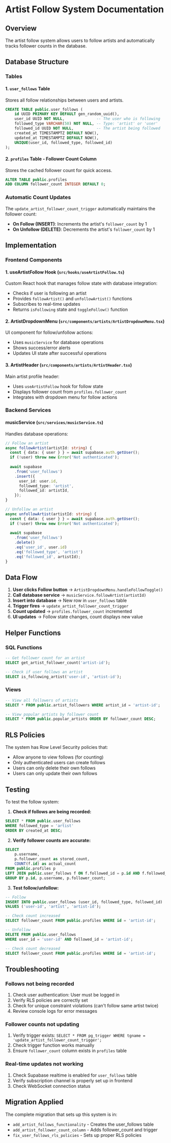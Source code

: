 # Artist Follow System Documentation

## Overview
The artist follow system allows users to follow artists and automatically tracks follower counts in the database.

## Database Structure

### Tables

#### 1. `user_follows` Table
Stores all follow relationships between users and artists.

```sql
CREATE TABLE public.user_follows (
    id UUID PRIMARY KEY DEFAULT gen_random_uuid(),
    user_id UUID NOT NULL,              -- The user who is following
    followed_type VARCHAR(50) NOT NULL, -- Type: 'artist' or 'user'
    followed_id UUID NOT NULL,          -- The artist being followed
    created_at TIMESTAMPTZ DEFAULT NOW(),
    updated_at TIMESTAMPTZ DEFAULT NOW(),
    UNIQUE(user_id, followed_type, followed_id)
);
```

#### 2. `profiles` Table - Follower Count Column
Stores the cached follower count for quick access.

```sql
ALTER TABLE public.profiles 
ADD COLUMN follower_count INTEGER DEFAULT 0;
```

### Automatic Count Updates

The `update_artist_follower_count_trigger` automatically maintains the follower count:
- **On Follow (INSERT)**: Increments the artist's `follower_count` by 1
- **On Unfollow (DELETE)**: Decrements the artist's `follower_count` by 1

## Implementation

### Frontend Components

#### 1. **useArtistFollow Hook** (`src/hooks/useArtistFollow.ts`)
Custom React hook that manages follow state with database integration:
- Checks if user is following an artist
- Provides `followArtist()` and `unfollowArtist()` functions
- Subscribes to real-time updates
- Returns `isFollowing` state and `toggleFollow()` function

#### 2. **ArtistDropdownMenu** (`src/components/artists/ArtistDropdownMenu.tsx`)
UI component for follow/unfollow actions:
- Uses `musicService` for database operations
- Shows success/error alerts
- Updates UI state after successful operations

#### 3. **ArtistHeader** (`src/components/artists/ArtistHeader.tsx`)
Main artist profile header:
- Uses `useArtistFollow` hook for follow state
- Displays follower count from `profiles.follower_count`
- Integrates with dropdown menu for follow actions

### Backend Services

#### **musicService** (`src/services/musicService.ts`)
Handles database operations:

```typescript
// Follow an artist
async followArtist(artistId: string) {
  const { data: { user } } = await supabase.auth.getUser();
  if (!user) throw new Error('Not authenticated');
  
  await supabase
    .from('user_follows')
    .insert({
      user_id: user.id,
      followed_type: 'artist',
      followed_id: artistId,
    });
}

// Unfollow an artist
async unfollowArtist(artistId: string) {
  const { data: { user } } = await supabase.auth.getUser();
  if (!user) throw new Error('Not authenticated');
  
  await supabase
    .from('user_follows')
    .delete()
    .eq('user_id', user.id)
    .eq('followed_type', 'artist')
    .eq('followed_id', artistId);
}
```

## Data Flow

1. **User clicks Follow button** → `ArtistDropdownMenu.handleFollowToggle()`
2. **Call database service** → `musicService.followArtist(artistId)`
3. **Insert into database** → New row in `user_follows` table
4. **Trigger fires** → `update_artist_follower_count_trigger`
5. **Count updated** → `profiles.follower_count` incremented
6. **UI updates** → Follow state changes, count displays new value

## Helper Functions

### SQL Functions

```sql
-- Get follower count for an artist
SELECT get_artist_follower_count('artist-id');

-- Check if user follows an artist
SELECT is_following_artist('user-id', 'artist-id');
```

### Views

```sql
-- View all followers of artists
SELECT * FROM public.artist_followers WHERE artist_id = 'artist-id';

-- View popular artists by follower count
SELECT * FROM public.popular_artists ORDER BY follower_count DESC;
```

## RLS Policies

The system has Row Level Security policies that:
- Allow anyone to view follows (for counting)
- Only authenticated users can create follows
- Users can only delete their own follows
- Users can only update their own follows

## Testing

To test the follow system:

1. **Check if follows are being recorded:**
```sql
SELECT * FROM public.user_follows 
WHERE followed_type = 'artist' 
ORDER BY created_at DESC;
```

2. **Verify follower counts are accurate:**
```sql
SELECT 
    p.username,
    p.follower_count as stored_count,
    COUNT(f.id) as actual_count
FROM public.profiles p
LEFT JOIN public.user_follows f ON f.followed_id = p.id AND f.followed_type = 'artist'
GROUP BY p.id, p.username, p.follower_count;
```

3. **Test follow/unfollow:**
```sql
-- Follow
INSERT INTO public.user_follows (user_id, followed_type, followed_id)
VALUES ('user-id', 'artist', 'artist-id');

-- Check count increased
SELECT follower_count FROM public.profiles WHERE id = 'artist-id';

-- Unfollow
DELETE FROM public.user_follows 
WHERE user_id = 'user-id' AND followed_id = 'artist-id';

-- Check count decreased
SELECT follower_count FROM public.profiles WHERE id = 'artist-id';
```

## Troubleshooting

### Follows not being recorded
1. Check user authentication: User must be logged in
2. Verify RLS policies are correctly set
3. Check for unique constraint violations (can't follow same artist twice)
4. Review console logs for error messages

### Follower counts not updating
1. Verify trigger exists: `SELECT * FROM pg_trigger WHERE tgname = 'update_artist_follower_count_trigger';`
2. Check trigger function works manually
3. Ensure `follower_count` column exists in `profiles` table

### Real-time updates not working
1. Check Supabase realtime is enabled for `user_follows` table
2. Verify subscription channel is properly set up in frontend
3. Check WebSocket connection status

## Migration Applied

The complete migration that sets up this system is in:
- `add_artist_follows_functionality` - Creates the user_follows table
- `add_artist_follower_count_column` - Adds follower_count and trigger
- `fix_user_follows_rls_policies` - Sets up proper RLS policies
